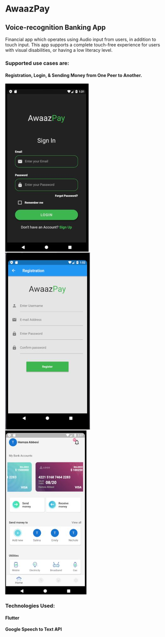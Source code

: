 # AwaazPay


## Voice-recognition Banking App

Financial app which operates using Audio input from users, in addition to touch input.
This app supports a complete touch-free experience for users with visual disabilities, or having a low literacy level.
### Supported use cases are:
#### Registration, Login, & Sending Money from One Peer to Another.

![Login Screen](/readmeImages/login_v2.JPG?raw=true "Login Screen")
![Registration Screen](/readmeImages/registrationPage_v1.JPG?raw=true "Registration Screen")
![Home Screen](/readmeImages/homeScreen_v3.JPG?raw=true "Home Screen with NavBar")

### Technologies Used:
#### Flutter
#### Google Speech to Text API
